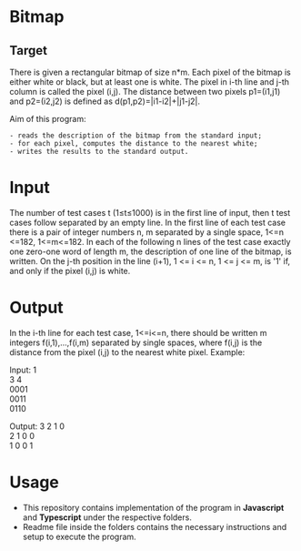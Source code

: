 # Bitmap 

## Target

There is given a rectangular bitmap of size n*m. Each pixel of the bitmap is either white or
black, but at least one is white. The pixel in i-th line and j-th column is called the pixel (i,j). The
distance between two pixels p1=(i1,j1) and p2=(i2,j2) is defined as d(p1,p2)=|i1-i2|+|j1-j2|.

Aim of this program:

    - reads the description of the bitmap from the standard input;
    - for each pixel, computes the distance to the nearest white;
    - writes the results to the standard output.
    
# Input
The number of test cases t (1≤t≤1000) is in the first line of input, then t test cases follow
separated by an empty line. In the first line of each test case there is a pair of integer numbers
n, m separated by a single space, 1<=n <=182, 1<=m<=182. In each of the following n lines of
the test case exactly one zero-one word of length m, the description of one line of the bitmap, is
written. On the j-th position in the line (i+1), 1 <= i <= n, 1 <= j <= m, is '1' if, and only if the pixel
(i,j) is white.

# Output

In the i-th line for each test case, 1<=i<=n, there should be written m integers f(i,1),...,f(i,m)
separated by single spaces, where f(i,j) is the distance from the pixel (i,j) to the nearest white
pixel. Example:

Input:
1<br>
3 4<br>
0001<br>
0011<br>
0110<br>

Output:
3 2 1 0<br>
2 1 0 0<br>
1 0 0 1<br>

# Usage

- This repository contains implementation of the program in <b>Javascript</b> and <b>Typescript</b> under the respective folders. 
- Readme file inside the folders contains the necessary instructions and setup to execute the program.
